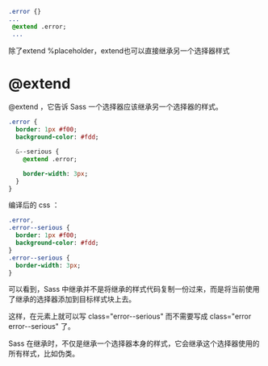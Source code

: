 

```sass
.error {}
...
 @extend .error;
 ...
```
除了extend %placeholder，extend也可以直接继承另一个选择器样式

# @extend
@extend <selector>，它告诉 Sass 一个选择器应该继承另一个选择器的样式。

```sass
.error {
  border: 1px #f00;
  background-color: #fdd;

  &--serious {
    @extend .error;

    border-width: 3px;
  }
}
```

编译后的 css ：

```sass
.error,
.error--serious {
  border: 1px #f00;
  background-color: #fdd;
}
.error--serious {
  border-width: 3px;
}
```

可以看到，Sass 中继承并不是将继承的样式代码复制一份过来，而是将当前使用了继承的选择器添加到目标样式块上去。

这样，在元素上就可以写 class="error--serious" 而不需要写成 class="error error--serious" 了。

Sass 在继承时，不仅是继承一个选择器本身的样式，它会继承这个选择器使用的所有样式，比如伪类。